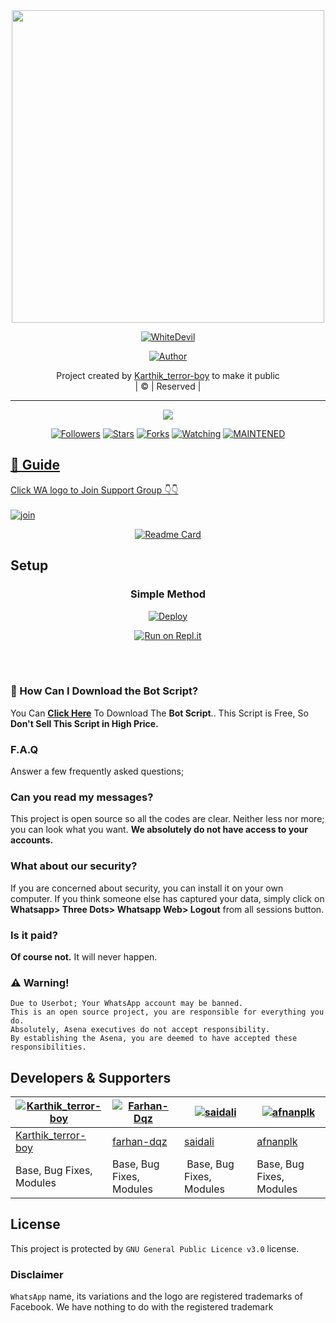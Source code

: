 
<div align="center">
  <img border-radius: 15px src="https://avatars.githubusercontent.com/u/85664936?v=4" width="500" height="500"/>
  <p align="center">
<a href="#"><img title="WhiteDevil" src="https://img.shields.io/badge/WhiteDevil-green?colorA=%23ff0000&colorB=%23017e40&style=for-the-badge"></a>
</p>
  <p align="center">
<a href="https://github.com/terror-boy"><img title="Author" src="https://img.shields.io/badge/Author-Karthik_terror-boy/WhiteDevil?color=blue&style=for-the-badge&logo=whatsapp"></a>
</p>
</div>
<p align="center">
Project created by <a href="https://github.com/terror-boy">Karthik_terror-boy</a> to make it public
    <br>
       | © |
        Reserved |
    <br> 
</p>

----

  <p align="center">
  <a href="httsp://github.com/terror-boy/WhiteDevil">
    <img src="https://img.shields.io/github/repo-size/terror-boy/WhiteDevil?color=green&label=Repo%20total%20size&style=plastic">
<p align="center">
<a href="https://github.com/terror-boy/followers"><img title="Followers" src="https://img.shields.io/github/followers/terror-boy?color=blue&style=flat-square"></a>
<a href="https://github.com/terror-boy/WhiteDevil/stargazers/"><img title="Stars" src="https://img.shields.io/github/stars/terror-boy/WhiteDevil?color=blue&style=flat-square"></a>
<a href="https://github.com/terror-boy/WhiteDevil/network/members"><img title="Forks" src="https://img.shields.io/github/forks/terror-boy/WhiteDevil?color=blue&style=flat-square"></a>
<a href="https://github.com/terror-boy/WhiteDevil/watchers"><img title="Watching" src="https://img.shields.io/github/watchers/terror-boy/WhiteDevil?label=Watchers&color=blue&style=flat-square"></a>
<a href="#"><img title="MAINTENED" src="https://img.shields.io/badge/UNMAINTENED-YES-blue.svg"</a>
</p>

## 📢 Guide
Click WA logo to Join Support Group 👇👇
    <br>
<br>
  [![join](https://github.com/Alien-alfa/PublicBot/blob/main/wlogo.svg.png)](https://chat.whatsapp.com/KDT4Q5F4zq99ubruR5T9k1)
  <div align="center">
       
  [![Readme Card](https://github-readme-stats.vercel.app/api/pin/?username=terror-boy&repo=WhiteDevil&theme=nightowl)](https://github.com/terror-boy/WhiteDevil)
  </div>
    
## Setup
<div align="center">

  ### Simple Method
  


[![Deploy](https://www.herokucdn.com/deploy/button.svg)](https://heroku.com/deploy?template=https://github.com/terror-boy/WhiteDevil)
  
  
 
  
  
  
  
 [![Run on Repl.it](https://repl.it/badge/github/quiec/whatsAlfa)](https://replit.com/@terror-boy/WhiteDevil?v=1)
     </div>
<br>
<br >

### 📃 How Can I Download the Bot Script?

You Can **[Click Here](https://github.com/terror-boy/WhiteDevil/archive/refs/heads/master.zip)** To Download The **Bot Script**.. This Script is Free, So **Don't Sell This Script in High Price.** 
        
            
 ### F.A.Q
    
    
Answer a few frequently asked questions;
    
### Can you read my messages?
    
This project is open source so all the codes are clear. Neither less nor more; you can look what you want. **We absolutely do not have access to your accounts.**


    
### What about our security?
    
    
If you are concerned about security, you can install it on your own computer. If you think someone else has captured your data, simply click on **Whatsapp> Three Dots> Whatsapp Web> Logout** from all sessions button.


    
### Is it paid?
    
**Of course not.** It will never happen.
    
    
    
    
    

### ⚠️ Warning! 
```
Due to Userbot; Your WhatsApp account may be banned.
This is an open source project, you are responsible for everything you do. 
Absolutely, Asena executives do not accept responsibility.
By establishing the Asena, you are deemed to have accepted these responsibilities.
```

## **Developers & Supporters**
          
  <div align="center">
    
  [![Karthik_terror-boy](https://github.com/terror-boy.png?size=200)](https://github.com/terror-boy) | [![Farhan-Dqz](https://github.com/farhan-dqz.png?size=200)](https://github.com/farhan-dqz) |  [![saidali](https://github.com/saidalisaid2.png?size=200)](https://github.com/AI-VIKI) | [![afnanplk](https://github.com/afnanplk.png?size=200)](https://github.com/afnanplk) 
----|----|----|----
[Karthik_terror-boy](https://github.com/terror-boy)  | [farhan-dqz](https://github.com/farhan-dqz)  | [saidali](https://github.com/saidalisaid2) | [afnanplk](https://github.com/afnanplk)
Base, Bug Fixes, Modules | Base, Bug Fixes, Modules | Base, Bug Fixes, Modules | Base, Bug Fixes, Modules 
  </div>
    


## License
This project is protected by `GNU General Public Licence v3.0` license.

### Disclaimer
`WhatsApp` name, its variations and the logo are registered trademarks of Facebook. We have nothing to do with the registered trademark
  
  
  
  
  
  

